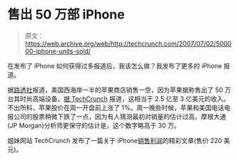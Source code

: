 # 售出 50 万部 iPhone 

> 原文：<https://web.archive.org/web/http://techcrunch.com/2007/07/02/500000-iphone-units-sold/>

在发布了 iPhone 如何获得过多报道后，我该怎么做？我发布了更多的 iPhone 报道。

据[路透社](https://web.archive.org/web/20160221185236/http://www.reuters.com/article/businessNews/idUSN0226388120070702)报道，美国西海岸一半的苹果商店销售一空，因为苹果据称售出了 50 万台其时尚高端设备。[据 TechCrunch](https://web.archive.org/web/20160221185236/http://www.techcrunch.com/2007/07/02/iphone-has-a-250-300-million-opening-weekend/) 报道，这相当于 2.5 亿至 3 亿美元的收入。不出所料，苹果股价在周一开盘前上涨了 1%。周一晚些时候，苹果和美国电话电报公司的股票稍微下跌了一点，因为有人猜测最初对销量的估计过高。摩根大通(JP Morgan)分析师更保守的估计是，这个数字略高于 30 万。

姐妹网站 TechCrunch 发布了一篇关于 iPhone[销售利润](https://web.archive.org/web/20160221185236/http://www.techcrunch.com/2007/07/02/that-599-iphone-costs-220-to-make/)的精彩文章(售价 220 美元)。